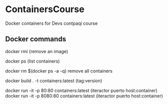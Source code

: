 # ContainersCourse
Docker containers for Devs contpaqi course



## Docker commands

docker rmi (remove an image)
 
docker ps (list containers)

docker rm $(docker ps -a -q) remove all containers

 
docker build . -t containers:latest (tag:version)


docker run -it  -p  80:80 containers:latest   (iteractor puerto host:container)
docker run -it  -p  8080:80 containers:latest   (iteractor puerto host:container)


 
